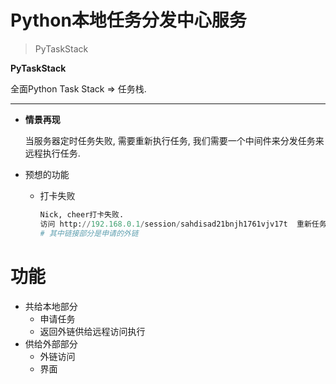 # Python本地任务分发中心服务

> PyTaskStack
> 

**PyTaskStack**

全面Python Task Stack ⇒ 任务栈.

---

- **情景再现**
    
    当服务器定时任务失败, 需要重新执行任务, 我们需要一个中间件来分发任务来远程执行任务.
    
- 预想的功能
    - 打卡失败
        
        ```python
        Nick, cheer打卡失败.
        访问 http://192.168.0.1/session/sahdisad21bnjh1761vjv17t  重新任务
        # 其中链接部分是申请的外链
        ```
        

# 功能

- 共给本地部分
    - 申请任务
    - 返回外链供给远程访问执行
- 供给外部部分
    - 外链访问
    - 界面